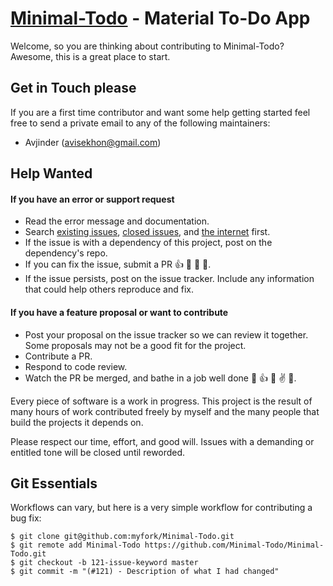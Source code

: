 [Minimal-Todo](https://github.com/avjinder/Minimal-Todo) - Material To-Do App 
==================================================

Welcome, so you are thinking about contributing to Minimal-Todo? Awesome, this is a great place to start.

Get in Touch please
------------

If you are a first time contributor and want some help getting started feel free to send a private email to any of the following maintainers:

 * Avjinder (avisekhon@gmail.com)

Help Wanted
----------------

#### If you have an error or support request

- Read the error message and documentation.
- Search [existing issues](https://github.com/avjinder/Minimal-Todo/issues), [closed issues](https://github.com/avjinder/Minimal-Todo/issues?page=1&state=closed), and [the internet](https://google.com) first.
- If the issue is with a dependency of this project, post on the dependency's repo.
- If you can fix the issue, submit a PR :+1: :dancer: :dancer: :rocket:.
- If the issue persists, post on the issue tracker. Include any information that could help others reproduce and fix.

#### If you have a feature proposal or want to contribute

- Post your proposal on the issue tracker so we can review it together. Some proposals may not be a good fit for the project.
- Contribute a PR.
- Respond to code review.
- Watch the PR be merged, and bathe in a job well done :icecream: :+1: :horse: :v: :palm_tree:.

Every piece of software is a work in progress. This project is the result of many hours of work contributed freely by myself and the many people that build the projects it depends on.

Please respect our time, effort, and good will. Issues with a demanding or entitled tone will be closed until reworded. 

Git Essentials
--------------------------------------

Workflows can vary, but here is a very simple workflow for contributing a bug fix:

    $ git clone git@github.com:myfork/Minimal-Todo.git
    $ git remote add Minimal-Todo https://github.com/Minimal-Todo/Minimal-Todo.git
    $ git checkout -b 121-issue-keyword master
    $ git commit -m "(#121) - Description of what I had changed"
